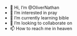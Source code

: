 - 👋 Hi, I’m @OliverNathan
- 👀 I’m interested in pray
- 🌱 I’m currently learning bible
- 💞️ I’m looking to collaborate on 
- 📫 How to reach me in heaven

<!---
OliverNathan/OliverNathan is a ✨ special ✨ repository because its `README.md` (this file) appears on your GitHub profile.
You can click the Preview link to take a look at your changes.
--->
